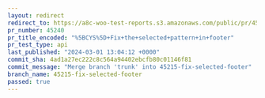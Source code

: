 ```yaml
---
layout: redirect
redirect_to: https://a8c-woo-test-reports.s3.amazonaws.com/public/pr/45240/api/index.html
pr_number: 45240
pr_title_encoded: "%5BCYS%5D+Fix+the+selected+pattern+in+footer"
pr_test_type: api
last_published: "2024-03-01 13:04:12 +0000"
commit_sha: 4ad1a27ec222c8c564a94402ebcfb80c01146f81
commit_message: "Merge branch 'trunk' into 45215-fix-selected-footer"
branch_name: 45215-fix-selected-footer
passed: true
---
```

